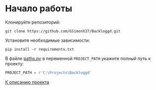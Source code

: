 # Начало работы

Клонируйте репозиторий: 
```
git clone https://github.com/GSimonX37/Backloggd.git
```

Установите необходимые зависимости:
```
pip install -r requirements.txt
```

В файле [paths.py](../src/config/paths.py) 
в переменной `PROJECT_PATH` укажите полный путь к проекту:
```python
PROJECT_PATH = r'C:\Projects\Backloggd'
```

[К описанию проекта](../README.md)
